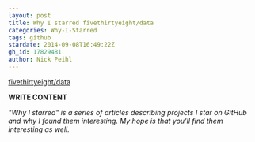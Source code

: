 ```yaml
---
layout: post
title: Why I starred fivethirtyeight/data
categories: Why-I-Starred
tags: github
stardate: 2014-09-08T16:49:22Z
gh_id: 17829481
author: Nick Peihl
---
```


[fivethirtyeight/data](https://github.com/fivethirtyeight/data)

**WRITE CONTENT**

*"Why I starred" is a series of articles describing projects I star on GitHub and why I found them interesting. My hope is that you'll find them interesting as well.*

